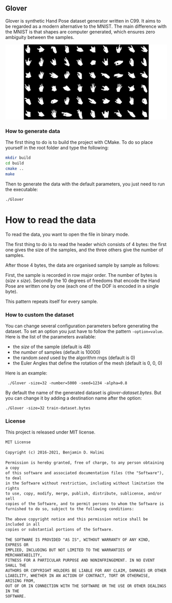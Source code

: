 ## Glover

Glover is synthetic Hand Pose dataset generator written in C99. It aims to be regarded as a modern alternative to the MNIST. 
The main difference with the MNIST is that shapes are computer generated, which ensures zero ambiguity between the samples.

<p align="center">
  <img src="https://github.com/Cryst4L/Glover/blob/main/hands.png"/>
</p>

### How to generate data

The first thing to do is to build the project with CMake. To do so place yourself in the root folder and type the following:

```sh
mkdir build 
cd build
cmake ..
make
```
Then to generate the data with the default parameters, you just need to run the executable:

```sh
./Glover
```
# How to read the data

To read the data, you want to open the file in binary mode.

The first thing to do is to read the header which consists of 4 bytes: the first one gives the size of the samples, and the three others give the number of samples.

After those 4 bytes, the data are organised sample by sample as follows:

First, the sample is recorded in row major order. The number of bytes is (_size_ x _size_).
Secondly the 10 degrees of freedoms that encode the Hand Pose are written one by one (each one of the DOF is encoded in a single byte). 

This pattern repeats itself for every sample.

### How to custom the dataset 

You can change several configuration parameters before generating the dataset.
To set an option you just have to follow the pattern ```-option=value```.
Here is the list of the parameters available:

- the _size_ of the sample (default is 48)
- the _number_ of samples (default is 10000)
- the random _seed_ used by the algorithm rngs (default is 0)
- the Euler Angles that define the rotation of the mesh (default is 0, 0, 0)

Here is an example:
```
 ./Glover -size=32 -number=5000 -seed=1234 -alpha=0.8
 ```
By default the name of the generated dataset is _glover-dataset.bytes_. But you can change it by adding a destination name after the option:
```
./Glover -size=32 train-dataset.bytes
```
### License

This project is released under MIT license.

```
MIT License

Copyright (c) 2016-2021, Benjamin D. Halimi

Permission is hereby granted, free of charge, to any person obtaining a copy
of this software and associated documentation files (the "Software"), to deal
in the Software without restriction, including without limitation the rights
to use, copy, modify, merge, publish, distribute, sublicense, and/or sell
copies of the Software, and to permit persons to whom the Software is
furnished to do so, subject to the following conditions:

The above copyright notice and this permission notice shall be included in all
copies or substantial portions of the Software.

THE SOFTWARE IS PROVIDED "AS IS", WITHOUT WARRANTY OF ANY KIND, EXPRESS OR
IMPLIED, INCLUDING BUT NOT LIMITED TO THE WARRANTIES OF MERCHANTABILITY,
FITNESS FOR A PARTICULAR PURPOSE AND NONINFRINGEMENT. IN NO EVENT SHALL THE
AUTHORS OR COPYRIGHT HOLDERS BE LIABLE FOR ANY CLAIM, DAMAGES OR OTHER
LIABILITY, WHETHER IN AN ACTION OF CONTRACT, TORT OR OTHERWISE, ARISING FROM,
OUT OF OR IN CONNECTION WITH THE SOFTWARE OR THE USE OR OTHER DEALINGS IN THE
SOFTWARE.
```

